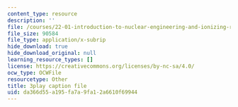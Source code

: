 ```yaml
---
content_type: resource
description: ''
file: /courses/22-01-introduction-to-nuclear-engineering-and-ionizing-radiation-fall-2016/da366d55a195fa7a9fa12a6610f69944_mJ54DfN95Zo.srt
file_size: 90584
file_type: application/x-subrip
hide_download: true
hide_download_original: null
learning_resource_types: []
license: https://creativecommons.org/licenses/by-nc-sa/4.0/
ocw_type: OCWFile
resourcetype: Other
title: 3play caption file
uid: da366d55-a195-fa7a-9fa1-2a6610f69944
---
```

